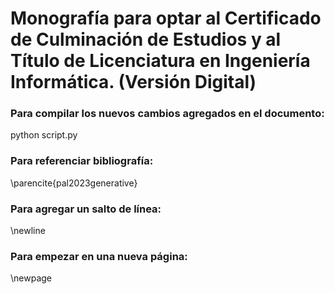 # Monografía para optar al Certificado de Culminación de Estudios y al Título de Licenciatura en Ingeniería Informática. (Versión Digital)

### Para compilar los nuevos cambios agregados en el documento:
   python script.py

### Para referenciar bibliografía:
   \parencite{pal2023generative}

### Para agregar un salto de línea:
   \newline

### Para empezar en una nueva página:
   \newpage

